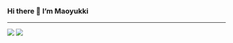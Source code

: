 ### Hi there 👋 I’m Maoyukki
<hr>


<!--
**Maoyukki/Maoyukki** is a ✨ _special_ ✨ repository because its `README.md` (this file) appears on your GitHub profile.

Here are some ideas to get you started:

- 🔭 I’m currently working on ...
- 🌱 I’m currently learning ...
- 👯 I’m looking to collaborate on ...
- 🤔 I’m looking for help with ...
- 💬 Ask me about ...
- 📫 How to reach me: ...
- 😄 Pronouns: ...
- ⚡ Fun fact: ...
-->
<!--
<div align="center">
	<img  src="https://github-readme-stats.vercel.app/api?username=Maoyukki&show_icons=true&theme=dark&count_private=true" />
</div>
-->



<img  src="https://github-readme-stats.vercel.app/api/top-langs/?username=Maoyukki&theme=dark&layout=compact" />
<img  src="https://github-readme-streak-stats.herokuapp.com/?user=sun0225SUN" />
